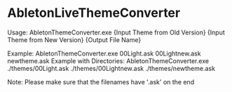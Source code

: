 # AbletonLiveThemeConverter
Usage:                      AbletonThemeConverter.exe {Input Theme from Old Version} {Input Theme from New Version} {Output File Name}

Example:                    AbletonThemeConverter.exe 00Light.ask 00Lightnew.ask newtheme.ask
Example with Directories:   AbletonThemeConverter.exe ./themes/00Light.ask ./themes/00Lightnew.ask ./themes/newtheme.ask

Note:                       Please make sure that the filenames have '.ask' on the end
